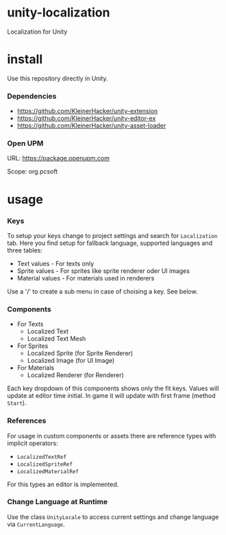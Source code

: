 # unity-localization
Localization for Unity

# install
Use this repository directly in Unity.

### Dependencies
* https://github.com/KleinerHacker/unity-extension
* https://github.com/KleinerHacker/unity-editor-ex
* https://github.com/KleinerHacker/unity-asset-loader

### Open UPM
URL: https://package.openupm.com

Scope: org.pcsoft

# usage

### Keys
To setup your keys change to project settings and search for `Localization` tab. Here you find setup for fallback language, supported languages and three tables:
* Text values - For texts only
* Sprite values - For sprites like sprite renderer oder UI images
* Material values - For materials used in renderers

Use a '/' to create a sub menu in case of choising a key. See below.

### Components
* For Texts
  * Localized Text
  * Localized Text Mesh
* For Sprites
  * Localized Sprite (for Sprite Renderer)
  * Localized Image (for UI Image)
* For Materials
  * Localized Renderer (for Renderer)

Each key dropdown of this components shows only the fit keys. Values will update at editor time initial. In game it will update with first frame (method `Start`).

### References
For usage in custom components or assets there are reference types with implicit operators:
* `LocalizedTextRef`
* `LocalizedSpriteRef`
* `LocalizedMaterialRef`

For this types an editor is implemented.

### Change Language at Runtime
Use the class `UnityLocale` to access current settings and change language via `CurrentLanguage`.
